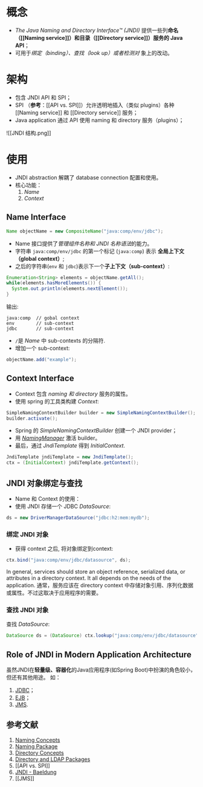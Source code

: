 # 概念
- *The Java Naming and Directory Interface™ (JNDI)*  提供一些列**命名（[[Naming service]]）和目录（[[Directory service]]）服务的 Java API**；
- 可用于*绑定（binding）、查找（look up）或者检测对* 象上的改动。

# 架构
- 包含 JNDI API 和 SPI；
-  SPI （**参考**：[[API vs. SPI]]）允许透明地插入（类似 plugins）各种 [[Naming service]] 和 [[Directory service]] 服务；
-  Java application 通过 API 使用 naming 和 directory 服务（plugins）；

![[JNDI 结构.png]]

# 使用
- JNDI abstraction 解耦了 database connection 配置和使用。
- 核心功能：
	1. *Name*
	2. *Context*

## Name Interface

```java
Name objectName = new CompositeName("java:comp/env/jdbc");
```

- Name 接口提供了*管理组件名称和 JNDI 名称语法*的能力。
- 字符串 `java:comp/env/jdbc` 的第一个标记 (`java:comp`) 表示 **全局上下文（global context）**;
- 之后的字符串(`env` 和 `jdbc`)表示下一个**子上下文（sub-context）**:

```java
Enumeration<String> elements = objectName.getAll();
while(elements.hasMoreElements()) {
  System.out.println(elements.nextElement());
}
```
输出:
```plaintext
java:comp  // gobal context
env        // sub-context
jdbc       // sub-context
```

 - `/`是 _Name_ 中 sub-contexts 的分隔符. 
 - 增加一个 sub-context:
```java
objectName.add("example");
```

## Context Interface
- Context 包含 *naming 和 directory* 服务的属性。
- 使用 spring 的工具类构建 _Context_:
```java
SimpleNamingContextBuilder builder = new SimpleNamingContextBuilder(); 
builder.activate();
```
- Spring 的 _SimpleNamingContextBuilder_ 创建一个 JNDI provider；
- 用 [_NamingManager_](https://docs.oracle.com/en/java/javase/11/docs/api/java.naming/javax/naming/spi/NamingManager.html) 激活 builder。
- 最后，通过 _JndiTemplate_ 得到  _InitialContext_.
```java
JndiTemplate jndiTemplate = new JndiTemplate();
ctx = (InitialContext) jndiTemplate.getContext();
```

##  JNDI 对象绑定与查找

 - Name 和 Context 的使用：
- 使用 JNDI 存储一个 JDBC _DataSource_:
```java
ds = new DriverManagerDataSource("jdbc:h2:mem:mydb");
```

### 绑定 JNDI 对象

- 获得 context 之后, 将对象绑定到context:

```java
ctx.bind("java:comp/env/jdbc/datasource", ds);
```

In general, services should store an object reference, serialized data, or attributes in a directory context. It all depends on the needs of the application.
通常，服务应该在 directory context 中存储对象引用、序列化数据或属性。不过这取决于应用程序的需要。

### 查找 JNDI 对象

查找 _DataSource_:

```java
DataSource ds = (DataSource) ctx.lookup("java:comp/env/jdbc/datasource");
```

## Role of JNDI in Modern Application Architecture

虽然JNDI在**轻量级、容器化**的Java应用程序(如Spring Boot)中扮演的角色较小，但还有其他用途。
如：
1. [JDBC](https://www.baeldung.com/java-jdbc)；
2. [EJB](https://www.baeldung.com/ejb-intro)；
3. [JMS](https://www.baeldung.com/spring-jms). 


## 参考文献
1. [Naming Concepts ](https://docs.oracle.com/javase/tutorial/jndi/concepts/index.html)
2. [Naming Package](https://docs.oracle.com/javase/tutorial/jndi/overview/naming.html)
3. [Directory Concepts](https://docs.oracle.com/javase/tutorial/jndi/concepts/directory.html)
4. [Directory and LDAP Packages](https://docs.oracle.com/javase/tutorial/jndi/overview/dir.html)
5. [[API vs. SPI]]
6. [JNDI - Baeldung](https://www.baeldung.com/jndi)
7. [[JMS]]
